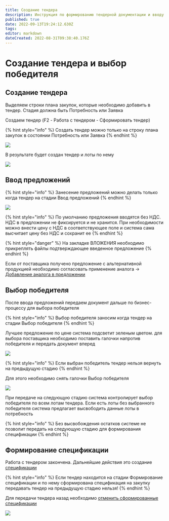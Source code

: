 ```yaml
---
title: Создание тендера
description: Инструкция по формированию тендерной документации и вводу предложений и выбора победителя
published: true
date: 2022-09-13T19:24:12.630Z
tags: 
editor: markdown
dateCreated: 2022-08-31T09:38:40.176Z
---
```


# Создание тендера и выбор победителя

## **Создание тендера**

Выделяем строки плана закупок, которые необходимо добавить в тендер. Стадия должна быть Потребность или Заявка

Создаем тендер (F2 - Работа с тендером - Сформировать тендер)

{% hint style="info" %}
Создать тендер можно только на строку плана закупок в состоянии Потребность или Заявка
{% endhint %}

![](<../../../.gitbook/assets/image (341).png>)

В результате будет создан тендер и лоты по нему

![](<../../../.gitbook/assets/image (437).png>)

## **Ввод предложений**

{% hint style="info" %}
Занесение предложений можно делать только когда тендер на стадии Ввод предложений
{% endhint %}

![](<../../../.gitbook/assets/image (342).png>)

{% hint style="info" %}
По умолчанию предложения вводятся без НДС. НДС в предложении не фиксируется и не хранится. При необходимости можно внести цену с НДС в соответствующее поле и система сама высчитает цену без НДС и сохранит ее
{% endhint %}

{% hint style="danger" %}
На закладке ВЛОЖЕНИЯ необходимо прикреплять файлы подтверждающее введенное предложение
{% endhint %}

Если от поставщика получено предложение с альтернативной продукцией необходимо согласовать применение аналога -> [Добавление аналога в предложении](dobavlenie-analoga-v-predlozhenii.md)

## **Выбор победителя**

После ввода предложений передаем документ дальше по бизнес-процессу для выбора победителя

{% hint style="info" %}
Выбор победителя заносим когда тендер на стадии Выбор победителя
{% endhint %}

Лучшее предложение по цене система подсветит зеленым цветом. для выбора поставщика необходимо поставить галочки напротив победителя и передать документ вперед

![](<../../../.gitbook/assets/image (458).png>)

{% hint style="info" %}
Если выбран победитель тендер нельзя вернуть на предыдущую стадию
{% endhint %}

Для этого необходимо снять галочки Выбор победителя

![](<../../../.gitbook/assets/image (202).png>)

При передаче на следующую стадию система контролирует выбор победителя по всем лотам тендера. Если есть лоты без выбранного победителя система предлагает высвободить данные лоты в потребность

{% hint style="info" %}
Без высвобождения остатков системе не позволит передать на следующую стадию для формирования спецификации
{% endhint %}

## **Формирование спецификации**

Работа с тендером закончена. Дальнейшие действия это создание [спецификации](../../specifikaciya/sozdanie-specifikacii.md)

{% hint style="info" %}
Если тендер находится на стадии Формирование спецификации и по нему сформирована спецификация на закупку передавать тендер на предыдущую стадию нельзя!
{% endhint %}

Для передачи тендера назад необходимо [отменить сформированные спецификации](../../../uchet/servisnye-rezhimy/otmena-specifikacii.md)

![](<../../../.gitbook/assets/image (842).png>)
